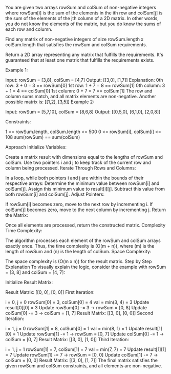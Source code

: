 You are given two arrays rowSum and colSum of non-negative integers where rowSum[i] is the sum of the elements in the ith row and colSum[j] is the sum of the elements of the jth column of a 2D matrix. In other words, you do not know the elements of the matrix, but you do know the sums of each row and column.

Find any matrix of non-negative integers of size rowSum.length x colSum.length that satisfies the rowSum and colSum requirements.

Return a 2D array representing any matrix that fulfills the requirements. It's guaranteed that at least one matrix that fulfills the requirements exists.

 

Example 1:

Input: rowSum = [3,8], colSum = [4,7]
Output: [[3,0],
         [1,7]]
Explanation: 
0th row: 3 + 0 = 3 == rowSum[0]
1st row: 1 + 7 = 8 == rowSum[1]
0th column: 3 + 1 = 4 == colSum[0]
1st column: 0 + 7 = 7 == colSum[1]
The row and column sums match, and all matrix elements are non-negative.
Another possible matrix is: [[1,2],
                             [3,5]]
Example 2:

Input: rowSum = [5,7,10], colSum = [8,6,8]
Output: [[0,5,0],
         [6,1,0],
         [2,0,8]]
 

Constraints:

1 <= rowSum.length, colSum.length <= 500
0 <= rowSum[i], colSum[i] <= 108
sum(rowSum) == sum(colSum)





Approach
Initialize Variables:

Create a matrix result with dimensions equal to the lengths of rowSum and colSum.
Use two pointers i and j to keep track of the current row and column being processed.
Iterate Through Rows and Columns:

In a loop, while both pointers i and j are within the bounds of their respective arrays:
Determine the minimum value between rowSum[i] and colSum[j].
Assign this minimum value to result[i][j].
Subtract this value from both rowSum[i] and colSum[j].
Adjust Pointers:

If rowSum[i] becomes zero, move to the next row by incrementing i.
If colSum[j] becomes zero, move to the next column by incrementing j.
Return the Matrix:

Once all elements are processed, return the constructed matrix.
Complexity
Time Complexity:

The algorithm processes each element of the rowSum and colSum arrays exactly once. Thus, the time complexity is (O(m + n)), where (m) is the length of rowSum and (n) is the length of colSum.
Space Complexity:

The space complexity is (O(m x n)) for the result matrix.
Step by Step Explanation
To visually explain the logic, consider the example with rowSum = [3, 8] and colSum = [4, 7]:

Initialize Result Matrix:

Result Matrix:
[[0, 0],
 [0, 0]]
First Iteration:

i = 0, j = 0
rowSum[0] = 3, colSum[0] = 4
val = min(3, 4) = 3
Update result[0][0] = 3
Update rowSum[0] -= 3 -> rowSum = [0, 8]
Update colSum[0] -= 3 -> colSum = [1, 7]
Result Matrix:
[[3, 0],
 [0, 0]]
Second Iteration:

i = 1, j = 0
rowSum[1] = 8, colSum[0] = 1
val = min(8, 1) = 1
Update result[1][0] = 1
Update rowSum[1] -= 1 -> rowSum = [0, 7]
Update colSum[0] -= 1 -> colSum = [0, 7]
Result Matrix:
[[3, 0],
 [1, 0]]
Third Iteration:

i = 1, j = 1
rowSum[1] = 7, colSum[1] = 7
val = min(7, 7) = 7
Update result[1][1] = 7
Update rowSum[1] -= 7 -> rowSum = [0, 0]
Update colSum[1] -= 7 -> colSum = [0, 0]
Result Matrix:
[[3, 0],
 [1, 7]]
The final matrix satisfies the given rowSum and colSum constraints, and all elements are non-negative.

